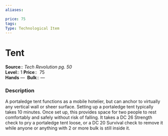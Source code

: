 ```yaml
---
aliases: 

price: 75
tags: 
Type: Technological Item
---
```


# Tent

**Source**:: _Tech Revolution pg. 50_  
**Level**:: 1
**Price**::  75  
**Hands** — 
**Bulk**:: —

### Description

A portaledge tent functions as a mobile hotelier, but can anchor to virtually any vertical wall or sheer surface. Setting up a portaledge tent typically takes 10 minutes. Once set up, this provides space for two people to rest comfortably and safely without risk of falling. It takes a DC 26 Strength check to pry a portaledge tent loose, or a DC 20 Survival check to remove it while anyone or anything with 2 or more bulk is still inside it.
